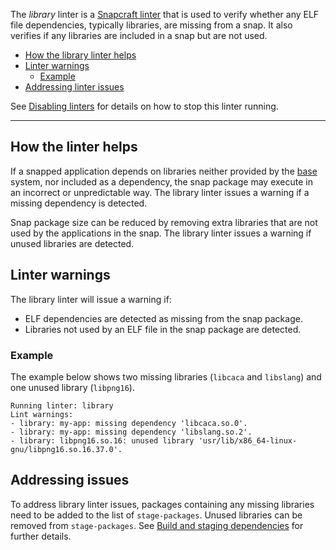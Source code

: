 The _library_ linter is a [Snapcraft linter](/t/snapcraft-linters/32211) that is used to verify whether any  ELF file dependencies, typically libraries, are missing from a snap.  It also verifies if any libraries are included in a snap but are not used.

- [How the library linter helps](#heading--help)
- [Linter warnings](#heading--warnings)
  - [Example](#heading--warnings-example)
- [Addressing linter issues](#heading--issues)

See [Disabling linters](/t/snapcraft-linters/32211#heading--disable) for details on how to stop this linter running.

---

<h2 id='heading--help'>How the linter helps</h2>

If a snapped application depends on libraries neither provided by the [base](/t/base-snaps/11198) system, nor included as a dependency, the snap package may execute in an incorrect or unpredictable way. The library linter issues a warning if a missing dependency is detected.

Snap package size can be reduced by removing extra libraries that are not used by the applications in the snap.  The library linter issues a warning if unused libraries are detected.

<h2 id='heading--warnings'>Linter warnings</h2>

The library linter will issue a warning if:

- ELF dependencies are detected as missing from the snap package.
- Libraries not used by an ELF file in the snap package are detected.

<h3 id='heading--warnings-example'>Example</h3>

The example below shows two missing libraries (`libcaca` and `libslang`) and one unused library (`libpng16`).

```log
Running linter: library
Lint warnings:
- library: my-app: missing dependency 'libcaca.so.0'.
- library: my-app: missing dependency 'libslang.so.2'.
- library: libpng16.so.16: unused library 'usr/lib/x86_64-linux-gnu/libpng16.so.16.37.0'. 
```

<h2 id='heading--issues'>Addressing issues</h2>

To address library linter issues, packages containing any missing libraries need to be added to the list of `stage-packages`. Unused libraries can be removed from `stage-packages`.  See [Build and staging dependencies](/t/build-and-staging-dependencies/11451) for further details.